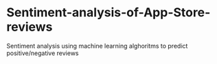 # Sentiment-analysis-of-App-Store-reviews
Sentiment analysis using machine learning alghoritms to predict positive/negative reviews
